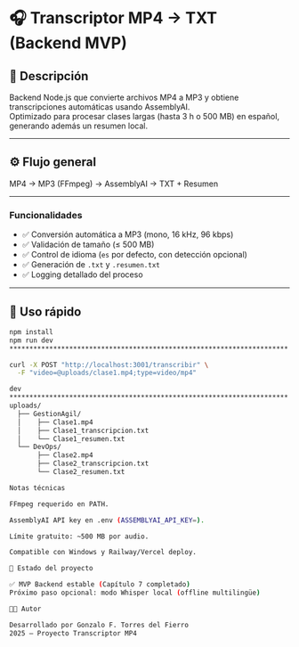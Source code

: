 # 🎧 Transcriptor MP4 → TXT (Backend MVP)

## 🧩 Descripción
Backend Node.js que convierte archivos MP4 a MP3 y obtiene transcripciones automáticas usando AssemblyAI.  
Optimizado para procesar clases largas (hasta 3 h o 500 MB) en español, generando además un resumen local.

---

## ⚙️ Flujo general

MP4 → MP3 (FFmpeg) → AssemblyAI → TXT + Resumen

**********************************************************************
### Funcionalidades
- ✅ Conversión automática a MP3 (mono, 16 kHz, 96 kbps)
- ✅ Validación de tamaño (≤ 500 MB)
- ✅ Control de idioma (`es` por defecto, con detección opcional)
- ✅ Generación de `.txt` y `.resumen.txt`
- ✅ Logging detallado del proceso

---

## 🚀 Uso rápido
```bash
npm install
npm run dev
**********************************************************************

curl -X POST "http://localhost:3001/transcribir" \
  -F "video=@uploads/clase1.mp4;type=video/mp4"

dev
**********************************************************************
uploads/
  ├── GestionAgil/
  │    ├── Clase1.mp4
  │    ├── Clase1_transcripcion.txt
  │    └── Clase1_resumen.txt
  └── DevOps/
       ├── Clase2.mp4
       ├── Clase2_transcripcion.txt
       └── Clase2_resumen.txt

Notas técnicas

FFmpeg requerido en PATH.

AssemblyAI API key en .env (ASSEMBLYAI_API_KEY=).

Límite gratuito: ~500 MB por audio.

Compatible con Windows y Railway/Vercel deploy.

🏁 Estado del proyecto

✅ MVP Backend estable (Capítulo 7 completado)
Próximo paso opcional: modo Whisper local (offline multilingüe)

🧑‍💻 Autor

Desarrollado por Gonzalo F. Torres del Fierro
2025 — Proyecto Transcriptor MP4
